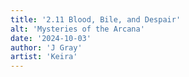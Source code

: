 ```yaml
---
title: '2.11 Blood, Bile, and Despair'
alt: 'Mysteries of the Arcana'
date: '2024-10-03'
author: 'J Gray'
artist: 'Keira'
---
```

